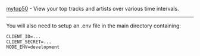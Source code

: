[mytop50](http://mytop50.com) - View your top tracks and artists over various time intervals.
***


You will also need to setup an .env file in the main directory containing:

```
CLIENT_ID=...
CLIENT_SECRET=...
NODE_ENV=development
```

